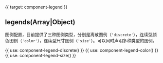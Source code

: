 {{ target: component-legend }}

<!-- legends 统一的图例配置 -->

## legends(Array|Object)

图例配置，目前提供了三种图例类型，分别是离散图例（`'discrete'`），连续型颜色图例（`'color'`），连续型尺寸图例（`'size'`）。可以同时声明多种类型的图例。

{{ use: component-legend-discrete() }}
{{ use: component-legend-color() }}
{{ use: component-legend-size() }}
